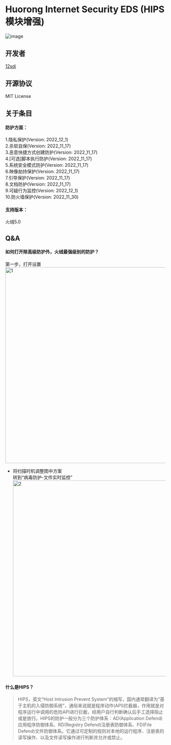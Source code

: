 # Huorong Internet Security EDS (HIPS模块增强)
![image](https://img.shields.io/badge/License-MIT-orange) 
## 开发者  
[12sdj](https://github.com/12sdj)
## 开源协议
MIT License
## 关于条目
#### 防护方面：
1.隐私保护(Version: 2022_12_1)  
2.杀软自保(Version: 2022_11_17)   
3.恶意快捷方式创建防护(Version: 2022_11_17)  
4.[可选]脚本执行防护(Version: 2022_11_17)  
5.系统安全模式防护(Version: 2022_11_17)  
6.映像劫持保护(Version: 2022_11_17)  
7.引导保护(Version: 2022_11_17)  
8.文档防护(Version: 2022_11_17)  
9.可疑行为监控(Version: 2022_12_1)  
10.防火墙保护(Version: 2022_11_30)  
#### 支持版本：  
火绒5.0  
## Q&A
#### 如何打开除高级防护外，火绒最强级别的防护？
第一步，打开设置   
<img width="615" alt="1" src="https://user-images.githubusercontent.com/103876733/205242567-bfbf4b99-de49-4c4a-b7f9-ef0a0fb459a5.png">
* 将扫描时机调整图中方案  
  转到“病毒防护-文件实时监控”  
  <img width="615" alt="2" src="https://user-images.githubusercontent.com/103876733/205242962-50def427-3298-4918-b0cf-e6af502855fc.png">

  
#### 什么是HIPS？
> HIPS，英文“Host Intrusion Prevent System”的缩写，国内通常翻译为“基于主机的入侵防御系统”，通俗来说就是程序动作(API)拦截器，作用就是对程序运行中调用的危险API进行拦截，经用户自行判断确认后手工选择阻止或是放行。HIPS的防护一般分为三个防护体系：AD(Application Defend)应用程序防御体系、RD(Registry Defend)注册表防御体系、FD(File Defend)文件防御体系。它通过可定制的规则对本地的运行程序、注册表的读写操作、以及文件读写操作进行判断并允许或禁止。

